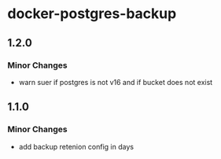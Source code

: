 # docker-postgres-backup

## 1.2.0

### Minor Changes

- warn suer if postgres is not v16 and if bucket does not exist

## 1.1.0

### Minor Changes

- add backup retenion config in days
